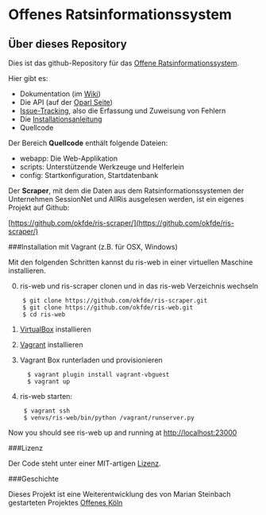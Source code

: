 # Offenes Ratsinformationssystem

## Über dieses Repository

Dies ist das github-Repository für das [Offene Ratsinformationssystem](http://politik-bei-uns.de/).

Hier gibt es:

- Dokumentation (im [Wiki](https://github.com/okfde/ris-web/wiki))
- Die API (auf der [Oparl Seite](http://oparl.org/))
- [Issue-Tracking](https://github.com/okfde/ris-web/issues), also die Erfassung und Zuweisung von Fehlern
- Die [Installationsanleitung](https://github.com/okfde/ris-web/blob/master/INSTALL.txt)
- Quellcode

Der Bereich **Quellcode** enthält folgende Dateien:

- webapp: Die Web-Applikation
- scripts: Unterstützende Werkzeuge und Helferlein
- config: Startkonfiguration, Startdatenbank

Der **Scraper**, mit dem die Daten aus dem Ratsinformationssystemen der Unternehmen SessionNet und AllRis ausgelesen werden, ist ein eigenes Projekt auf Github:

[https://github.com/okfde/ris-scraper/](https://github.com/okfde/ris-scraper/)

###Installation mit Vagrant (z.B. für OSX, Windows)

Mit den folgenden Schritten kannst du ris-web in einer virtuellen Maschine installieren.

0. ris-web und ris-scraper clonen und in das ris-web Verzeichnis wechseln
```
	$ git clone https://github.com/okfde/ris-scraper.git
	$ git clone https://github.com/okfde/ris-web.git
	$ cd ris-web
```
1. [VirtualBox](https://www.virtualbox.org/) installieren
2. [Vagrant](http://vagrantup.com/) installieren
3. Vagrant Box runterladen und provisionieren

   ```
     $ vagrant plugin install vagrant-vbguest
     $ vagrant up
   ```
4. ris-web starten:

   ```
   	$ vagrant ssh
   	$ venvs/ris-web/bin/python /vagrant/runserver.py
   ```

Now you should see ris-web up and running at [http://localhost:23000](http://localhost:23000)

###Lizenz

Der Code steht unter einer MIT-artigen [Lizenz](https://github.com/okfde/ris-web/blob/master/LIZENZ.txt).

###Geschichte

Dieses Projekt ist eine Weiterentwicklung des von Marian Steinbach gestarteten Projektes [Offenes Köln](https://github.com/marians/offeneskoeln/)